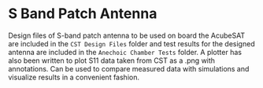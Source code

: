 # S Band Patch Antenna

Design files of S-band patch antenna to be used on board the AcubeSAT are included in the `CST Design Files` folder and test results for the designed antenna are included in the `Anechoic Chamber Tests` folder. A plotter has also been written to plot S11 data taken from CST as a .png with annotations. Can be used to compare measured data with simulations and visualize results in a convenient fashion.